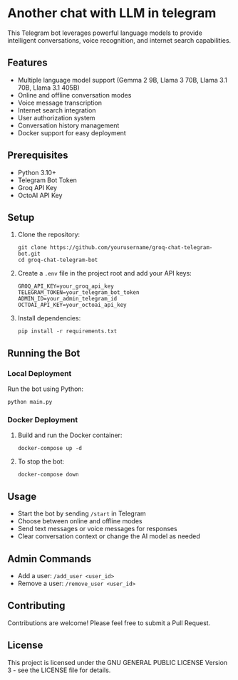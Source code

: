 # Another chat with LLM in telegram 

This Telegram bot leverages powerful language models to provide intelligent conversations, voice recognition, and internet search capabilities.

## Features

- Multiple language model support (Gemma 2 9B, Llama 3 70B, Llama 3.1 70B, Llama 3.1 405B)
- Online and offline conversation modes
- Voice message transcription
- Internet search integration
- User authorization system
- Conversation history management
- Docker support for easy deployment

## Prerequisites

- Python 3.10+
- Telegram Bot Token
- Groq API Key
- OctoAI API Key

## Setup

1. Clone the repository:
   ```
   git clone https://github.com/yourusername/groq-chat-telegram-bot.git
   cd groq-chat-telegram-bot
   ```

2. Create a `.env` file in the project root and add your API keys:
   ```
   GROQ_API_KEY=your_groq_api_key
   TELEGRAM_TOKEN=your_telegram_bot_token
   ADMIN_ID=your_admin_telegram_id
   OCTOAI_API_KEY=your_octoai_api_key
   ```

3. Install dependencies:
   ```
   pip install -r requirements.txt
   ```

## Running the Bot

### Local Deployment

Run the bot using Python:

```
python main.py
```

### Docker Deployment

1. Build and run the Docker container:
   ```
   docker-compose up -d
   ```

2. To stop the bot:
   ```
   docker-compose down
   ```

## Usage

- Start the bot by sending `/start` in Telegram
- Choose between online and offline modes
- Send text messages or voice messages for responses
- Clear conversation context or change the AI model as needed

## Admin Commands

- Add a user: `/add_user <user_id>`
- Remove a user: `/remove_user <user_id>`

## Contributing

Contributions are welcome! Please feel free to submit a Pull Request.

## License

This project is licensed under the GNU GENERAL PUBLIC LICENSE Version 3 - see the LICENSE file for details.
